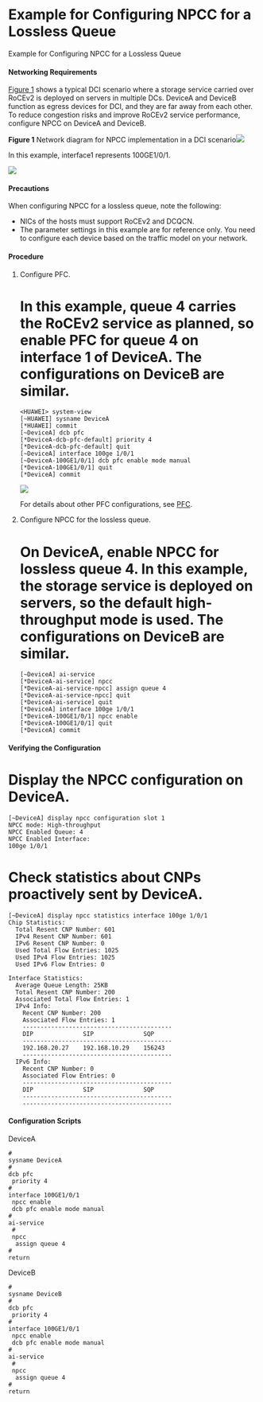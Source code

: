 Example for Configuring NPCC for a Lossless Queue
=================================================

Example for Configuring NPCC for a Lossless Queue

#### Networking Requirements

[Figure 1](#EN-US_TASK_0000001564119693__fig19978171395514) shows a typical DCI scenario where a storage service carried over RoCEv2 is deployed on servers in multiple DCs. DeviceA and DeviceB function as egress devices for DCI, and they are far away from each other. To reduce congestion risks and improve RoCEv2 service performance, configure NPCC on DeviceA and DeviceB.

**Figure 1** Network diagram for NPCC implementation in a DCI scenario![](public_sys-resources/note_3.0-en-us.png) 

In this example, interface1 represents 100GE1/0/1.


  
![](figure/en-us_image_0000001513159618.png)

#### Precautions

When configuring NPCC for a lossless queue, note the following:

* NICs of the hosts must support RoCEv2 and DCQCN.
* The parameter settings in this example are for reference only. You need to configure each device based on the traffic model on your network.

#### Procedure

1. Configure PFC.
   
   
   
   # In this example, queue 4 carries the RoCEv2 service as planned, so enable PFC for queue 4 on interface 1 of DeviceA. The configurations on DeviceB are similar.
   
   ```
   <HUAWEI> system-view
   [~HUAWEI] sysname DeviceA
   [*HUAWEI] commit
   [~DeviceA] dcb pfc
   [*DeviceA-dcb-pfc-default] priority 4
   [*DeviceA-dcb-pfc-default] quit
   [~DeviceA] interface 100ge 1/0/1
   [~DeviceA-100GE1/0/1] dcb pfc enable mode manual
   [*DeviceA-100GE1/0/1] quit
   [*DeviceA] commit
   ```
   ![](public_sys-resources/note_3.0-en-us.png) 
   
   For details about other PFC configurations, see [PFC](galaxy_dcb_cfg_0004.html).
2. Configure NPCC for the lossless queue.
   
   
   
   # On DeviceA, enable NPCC for lossless queue 4. In this example, the storage service is deployed on servers, so the default high-throughput mode is used. The configurations on DeviceB are similar.
   
   ```
   [~DeviceA] ai-service
   [*DeviceA-ai-service] npcc
   [*DeviceA-ai-service-npcc] assign queue 4
   [*DeviceA-ai-service-npcc] quit
   [*DeviceA-ai-service] quit
   [*DeviceA] interface 100ge 1/0/1
   [*DeviceA-100GE1/0/1] npcc enable
   [*DeviceA-100GE1/0/1] quit
   [*DeviceA] commit
   ```

#### Verifying the Configuration

# Display the NPCC configuration on DeviceA.

```
[~DeviceA] display npcc configuration slot 1  
NPCC mode: High-throughput
NPCC Enabled Queue: 4
NPCC Enabled Interface:
100ge 1/0/1
```

# Check statistics about CNPs proactively sent by DeviceA.

```
[~DeviceA] display npcc statistics interface 100ge 1/0/1  
Chip Statistics:
  Total Resent CNP Number: 601
  IPv4 Resent CNP Number: 601
  IPv6 Resent CNP Number: 0
  Used Total Flow Entries: 1025
  Used IPv4 Flow Entries: 1025
  Used IPv6 Flow Entries: 0

Interface Statistics:
  Average Queue Length: 25KB
  Total Resent CNP Number: 200
  Associated Total Flow Entries: 1
  IPv4 Info:
    Recent CNP Number: 200
    Associated Flow Entries: 1
    ------------------------------------------
    DIP              SIP              SQP
    ------------------------------------------
    192.168.20.27    192.168.10.29    156243
    ------------------------------------------
  IPv6 Info:
    Recent CNP Number: 0
    Associated Flow Entries: 0
    ------------------------------------------
    DIP              SIP              SQP
    ------------------------------------------
    ------------------------------------------
```

#### Configuration Scripts

DeviceA

```
#
sysname DeviceA
#
dcb pfc
 priority 4
#
interface 100GE1/0/1
 npcc enable
 dcb pfc enable mode manual
#
ai-service 
 #
 npcc
  assign queue 4
#
return

```

DeviceB

```
#
sysname DeviceB
#
dcb pfc
 priority 4
#
interface 100GE1/0/1
 npcc enable
 dcb pfc enable mode manual
#
ai-service 
 #
 npcc
  assign queue 4
#
return

```